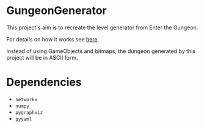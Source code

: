 # GungeonGenerator

This project's aim is to recreate the level generator from Enter the Gungeon.

For details on how it works see [here](https://www.boristhebrave.com/2019/07/28/dungeon-generation-in-enter-the-gungeon/).

Instead of using GameObjects and bitmaps, the dungeon generated by this project will be in ASCII form.

# Dependencies

- `networkx`
- `numpy`
- `pygraphviz`
- `pyyaml`
